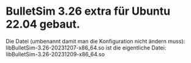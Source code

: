 # BulletSim 3.26 extra für Ubuntu 22.04 gebaut.
Die Datei (umbenannt damit man die Konfiguration nicht ändern muss):
libBulletSim-3.26-20231207-x86_64.so
ist die eigentliche Datei:
libBulletSim-3.26-20231209-x86_64.so

